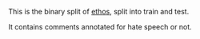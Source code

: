 
This is the binary split of [ethos](https://huggingface.co/datasets/ethos), split into train and test.

It contains comments annotated for hate speech or not.